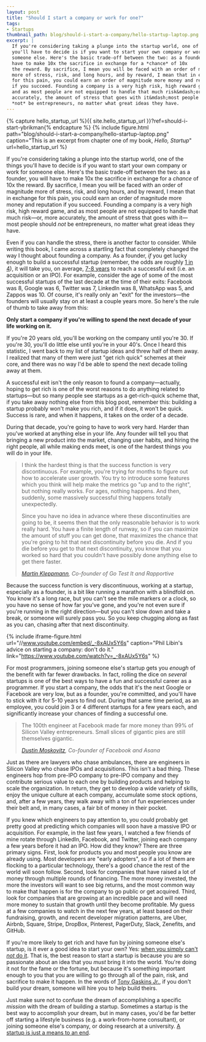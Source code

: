 ```yaml
---
layout: post
title: "Should I start a company or work for one?"
tags:
- Startups
thumbnail_path: blog/should-i-start-a-company/hello-startup-laptop.png
excerpt: |
  If you're considering taking a plunge into the startup world, one of the things 
  you'll have to decide is if you want to start your own company or work for
  someone else. Here's the basic trade-off between the two: as a founder, you will
  have to make 10x the sacrifice in exchange for a *chance* of 10x 
  the reward. By sacrifice, I mean you will be faced with an order of magnitude 
  more of stress, risk, and long hours, and by reward, I mean that in exchange 
  for this pain, you could earn an order of magnitude more money and reputation 
  if you succeed. Founding a company is a very high risk, high reward game, 
  and as most people are not equipped to handle that much risk&mdash;or, more 
  accurately, the amount of stress that goes with it&mdash;most people should 
  *not* be entrepreneurs, no matter what great ideas they have.
---  
```


{% capture hello_startup_url %}{{ site.hello_startup_url }}?ref=should-i-start-ybrikman{% endcapture %}
{% include figure.html path="blog/should-i-start-a-company/hello-startup-laptop.png" caption="This is an excerpt from chapter one of my book, <em>Hello, Startup</em>" url=hello_startup_url %}

If you're considering taking a plunge into the startup world, one of the things 
you'll have to decide is if you want to start your own company or work for
someone else. Here's the basic trade-off between the two: as a founder, you will
have to make 10x the sacrifice in exchange for a *chance* of 10x 
the reward. By sacrifice, I mean you will be faced with an order of magnitude 
more of stress, risk, and long hours, and by reward, I mean that in exchange 
for this pain, you could earn an order of magnitude more money and reputation 
if you succeed. Founding a company is a very high risk, high reward game, 
and as most people are not equipped to handle that much risk&mdash;or, more 
accurately, the amount of stress that goes with it&mdash;most people should 
*not* be entrepreneurs, no matter what great ideas they have.

Even if you can handle the stress, there is another factor to consider. While 
writing this book, I came across a startling fact that completely changed the 
way I thought about founding a company. As a founder, *if* you get lucky
enough to build a successful startup (remember, the odds are roughly 
[1 in 4](http://www.wsj.com/articles/SB10000872396390443720204578004980476429190)),
it will take you, on average, 
[7-8 years](http://techcrunch.com/2013/12/14/crunchbase-reveals-the-average-successful-startup-raises-41m-exits-at-242-9m/) 
to reach a successful exit (i.e. an acquisition or an IPO). For example, 
consider the age of some of the most successful startups of the last decade at 
the time of their exits: Facebook was 8, Google was 6, Twitter was 7, LinkedIn 
was 8, WhatsApp was 5, and Zappos was 10. Of course, it's really 
only an "exit" for the investors&mdash;the founders will usually stay on at 
least a couple years more. So here's the rule of thumb to take away from this:

**Only start a company if you're willing to spend the next decade of your life 
working on it.**

If you're 20 years old, you'll be working on the company until you're 30. If 
you're 30, you'll do little else until you're in your 40's. Once I heard this 
statistic, I went back to my list of startup ideas and threw half of them away. 
I realized that many of them were just "get rich quick" schemes at their core, 
and there was no way I'd be able to spend the next decade toiling away at them.

A successful exit isn't the only reason to found a company&mdash;actually, 
hoping to get rich is one of the worst reasons to do anything related to 
startups&mdash;but so many people see startups as a get-rich-quick scheme that, 
if you take away nothing else from this blog post, remember this: building a 
startup probably won't make you rich, and if it does, it won't be quick. 
Success is rare, and when it happens, it takes on the order of a decade. 

During that decade, you're going to have to work very hard. Harder than
you've worked at anything else in your life. Any founder will tell you that 
bringing a new product into the market, changing user habits, and hiring the 
right people, all while making ends meet, is one of the hardest things you will 
do in your life.        

<blockquote>
  <p>
    I think the hardest thing is that the success function is very discontinuous. 
    For example, you're trying for months to figure out how to accelerate user 
    growth. You try to introduce some features which you think will help make the 
    metrics go "up and to the right", but nothing really works. For ages, nothing
    happens. And then, suddenly, some massively successful thing happens totally 
    unexpectedly.
  </p>
  <p>
    Since you have no idea in advance where these discontinuities are going to be, 
    it seems then that the only reasonable behavior is to work really hard. You 
    have a finite length of runway, so if you can maximize the amount of stuff you 
    can get done, that maximizes the chance that you're going to hit that next 
    discontinuity before you die. And if you die before you get to that next 
    discontinuity, you know that you worked so hard that you couldn't have possibly 
    done anything else to get there faster.
  </p>
  <cite>
    <a href="http://martin.kleppmann.com/">Martin Kleppmann</a>, 
    Co-founder of Go Test It and Rapportive
  </cite>
</blockquote>

Because the success function is very discontinuous, working at a startup, 
especially as a founder, is a bit like running a marathon with a blindfold on.
You know it's a long race, but you can't see the mile markers or a clock, so
you have no sense of how far you've gone, and you're not even sure if you're 
running in the right direction&mdash;but you can't slow down and take a break,
or someone will surely pass you. So you keep chugging along as fast as you 
can, chasing after that next discontinuity.

{% include iframe-figure.html url="//www.youtube.com/embed/_-8xAUx5Y6s" caption="Phil Libin's advice on starting a company: don't do it." link="https://www.youtube.com/watch?v=_-8xAUx5Y6s" %}

For most programmers, joining someone else's startup gets you 
*enough* of the benefit with far fewer drawbacks. In fact, rolling 
the dice on *several* startups is one of the best ways to have a 
fun and successful career as a programmer. If you start a company, the
odds that it's the next Google or Facebook are very low, but as a founder, 
you're committed, and you'll have to stick with it for 5-10 years to find out. 
During that same time period, as an employee, you could join 3 or 4 different 
startups for a few years each, and significantly increase your chances of 
finding a successful one.

<blockquote>
  <p>
    The 100th engineer at Facebook made far more money than 99% of Silicon 
    Valley entrepreneurs. Small slices of gigantic pies are still 
    themselves gigantic.
  </p>
  <cite>
    <a href="https://medium.com/i-m-h-o/good-and-bad-reasons-to-become-an-entrepreneur-decf0766de8d">Dustin Moskovitz</a>, 
    Co-founder of Facebook and Asana
  </cite>
</blockquote>

Just as there are lawyers who chase ambulances, there are engineers in 
Silicon Valley who chase IPOs and acquisitions. This isn't a bad thing. 
These engineers hop from pre-IPO company to pre-IPO company and they 
contribute serious value to each one by building products and helping to 
scale the organization. In return, they get to develop a wide variety of 
skills, enjoy the unique culture at each company, accumulate some stock 
options, and, after a few years, they walk away with a ton of fun 
experiences under their belt and, in many cases, a fair bit of money in
their pocket.

If you knew which engineers to pay attention to, you could probably get 
pretty good at predicting which companies will soon have a massive IPO or 
acquisition. For example, in the last few years, I watched a few friends of mine
rotate through LinkedIn, Facebook, and Twitter, joining each company a 
few years before it had an IPO. How did they know? There are three primary
signs. First, look for products you and most people you know are already 
using. Most developers are "early adopters", so if a lot of them are
flocking to a particular technology, there's a good chance the rest of
the world will soon follow. Second, look for companies that have raised 
a lot of money through multiple rounds of financing. The more money 
invested, the more the investors will want to see big returns, and the
most common way to make that happen is for the company to go public or
get acquired. Third, look for companies that are growing at an incredible
pace and will need more money to sustain that growth until they become 
profitable. My guess at a few companies to watch in the next few years, at least 
based on their fundraising, growth, and recent developer migration patterns, 
are Uber, Airbnb, Square, Stripe, DropBox, Pinterest, PagerDuty, Slack, 
Zenefits, and GitHub.

If you're more likely to get rich and have fun by joining someone else's 
startup, is it ever a good idea to start your own? Yes: 
[when you simply can't *not* do it](http://startupclass.samaltman.com/courses/lec01/). 
That is, the best reason to start a startup is because you are so passionate 
about an idea that you *must* bring it into the world. You're doing it 
not for the fame or the fortune, but because it's something
important enough to you that you are willing to go through all of the 
pain, risk, and sacrifice to make it happen. In the words of 
[Tony Gaskins Jr.](https://twitter.com/tonygaskins/status/240843461220253696),
if you don't build your dream, someone will hire you to help build theirs.

Just make sure not to confuse the dream of accomplishing a specific 
*mission* with the dream of building a startup. Sometimes a 
startup is the best way to accomplish your dream, but in many cases, you'd be 
far better off starting a lifestyle business (e.g. a work-from-home consultant), 
or joining someone else's company, or doing research at a university. 
[A startup is just a means to an end](https://al3x.net/2013/05/23/letter-to-a-young-programmer.html).
